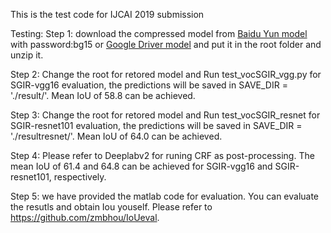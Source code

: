 
This is the test code for IJCAI 2019 submission

Testing:
Step 1: download the compressed model from [Baidu Yun model](https://pan.baidu.com/s/1DEyToD1iLLfCDa-cIQS4gQ) with password:bg15 or [Google Driver model]()
and put it in the root folder and unzip it.

Step 2: Change the root for retored model and Run test_vocSGIR_vgg.py for SGIR-vgg16 evaluation, the predictions will be saved in SAVE_DIR = './result/'. Mean IoU of 58.8 can be achieved.

Step 3: Change the root for retored model and Run test_vocSGIR_resnet for SGIR-resnet101 evaluation, the predictions will be saved in SAVE_DIR = './resultresnet/'. Mean IoU of 64.0 can be achieved.

Step 4:  Please refer to Deeplabv2 for runing CRF as post-processing. The mean IoU of 61.4 and 64.8 can be achieved for SGIR-vgg16 and SGIR-resnet101, respectively. 

Step 5: we have provided the matlab code for evaluation. You can evaluate the resutls and obtain Iou youself. Please refer to https://github.com/zmbhou/IoUeval.
